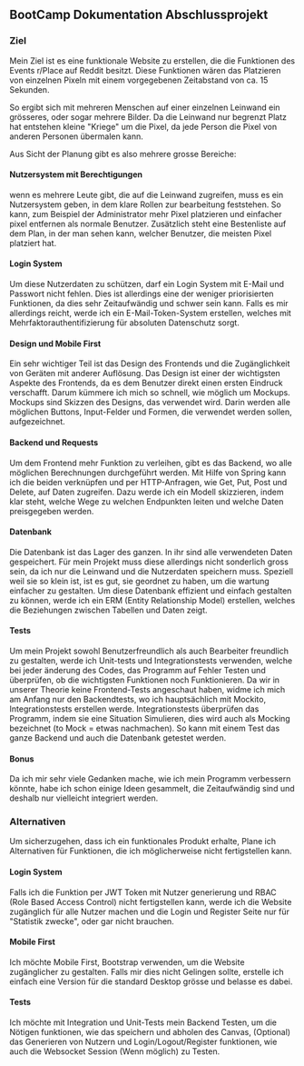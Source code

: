 ## BootCamp Dokumentation Abschlussprojekt

### Ziel

Mein Ziel ist es eine funktionale Website zu erstellen, die die Funktionen des Events
r/Place auf Reddit besitzt.
Diese Funktionen wären das Platzieren von einzelnen Pixeln mit
einem vorgegebenen Zeitabstand von ca. 15 Sekunden.

So ergibt sich mit mehreren Menschen auf einer einzelnen Leinwand ein grösseres,
oder sogar mehrere Bilder. Da die Leinwand nur begrenzt Platz hat entstehen
kleine "Kriege"
um die Pixel, da jede Person die Pixel von anderen Personen übermalen kann.

Aus Sicht der Planung gibt es also mehrere grosse Bereiche:

#### Nutzersystem mit Berechtigungen

wenn es mehrere Leute gibt, die auf die Leinwand zugreifen, muss es ein Nutzersystem
geben, in dem klare Rollen zur bearbeitung feststehen. So kann, zum Beispiel der
Administrator mehr Pixel platzieren und einfacher pixel entfernen als normale Benutzer.
Zusätzlich steht eine Bestenliste auf dem Plan, in der man sehen kann, welcher Benutzer,
die meisten Pixel platziert hat.

#### Login System

Um diese Nutzerdaten zu schützen, darf ein Login System mit E-Mail und Passwort nicht
fehlen. Dies ist allerdings eine der weniger priorisierten Funktionen, da dies sehr
Zeitaufwändig und schwer sein kann. Falls es mir allerdings reicht, werde ich ein E-Mail-Token-System erstellen, welches
mit Mehrfaktorauthentifizierung für absoluten Datenschutz sorgt.

#### Design und Mobile First

Ein sehr wichtiger Teil ist das Design des Frontends und die Zugänglichkeit von Geräten mit anderer Auflösung.
Das Design ist einer der wichtigsten Aspekte des Frontends, da es dem Benutzer direkt einen ersten Eindruck
verschafft. Darum kümmere ich mich so schnell, wie möglich um Mockups.
Mockups sind Skizzen des Designs, das verwendet wird.
Darin werden alle möglichen Buttons, Input-Felder und Formen, die verwendet werden
sollen, aufgezeichnet.

#### Backend und Requests

Um dem Frontend mehr Funktion zu verleihen, gibt es das Backend,
wo alle möglichen Berechnungen durchgeführt werden. Mit Hilfe von Spring kann
ich die beiden verknüpfen und per HTTP-Anfragen, wie Get, Put, Post und Delete,
auf Daten zugreifen. Dazu werde ich ein Modell skizzieren,
indem klar steht, welche Wege zu welchen Endpunkten leiten und welche Daten
preisgegeben werden.

#### Datenbank

Die Datenbank ist das Lager des ganzen. In ihr sind alle verwendeten Daten gespeichert.
Für mein Projekt muss diese allerdings nicht sonderlich gross sein,
da ich nur die Leinwand und die Nutzerdaten speichern muss.
Speziell weil sie so klein ist, ist es gut, sie geordnet zu haben,
um die wartung einfacher zu gestalten.
Um diese Datenbank effizient und einfach gestalten zu können, werde ich ein ERM (Entity Relationship Model) erstellen,
welches die Beziehungen zwischen Tabellen und Daten zeigt.

#### Tests

Um mein Projekt sowohl Benutzerfreundlich als auch Bearbeiter freundlich zu gestalten,
werde ich Unit-tests und Integrationstests verwenden, welche
bei jeder änderung des Codes, das Programm auf Fehler Testen und
überprüfen, ob die wichtigsten Funktionen noch Funktionieren.
Da wir in unserer Theorie keine Frontend-Tests angeschaut haben, widme ich mich
am Anfang nur den Backendtests, wo ich hauptsächlich mit Mockito,
Integrationstests erstellen werde.
Integrationstests überprüfen das Programm, indem sie eine Situation Simulieren,
dies wird auch als Mocking bezeichnet (to Mock = etwas nachmachen).
So kann mit einem Test das ganze Backend und auch die Datenbank getestet werden.

#### Bonus

Da ich mir sehr viele Gedanken mache, wie ich mein Programm
verbessern könnte, habe ich schon einige Ideen gesammelt, die
Zeitaufwändig sind und deshalb nur vielleicht integriert werden.

### Alternativen

Um sicherzugehen, dass ich ein funktionales Produkt erhalte, Plane ich Alternativen für Funktionen, die ich
möglicherweise nicht fertigstellen kann.

#### Login System

Falls ich die Funktion per JWT Token mit Nutzer generierung und RBAC (Role Based Access Control) nicht fertigstellen
kann, werde ich die Website zugänglich für alle Nutzer machen
und die Login und Register Seite nur für "Statistik zwecke", oder gar nicht brauchen.

#### Mobile First

Ich möchte Mobile First, Bootstrap verwenden, um die Website zugänglicher zu gestalten. Falls mir dies nicht Gelingen
sollte,
erstelle ich einfach eine Version für die standard Desktop grösse und belasse es dabei.

#### Tests

Ich möchte mit Integration und Unit-Tests mein Backend Testen, um die Nötigen funktionen, wie das speichern und abholen
des Canvas,
(Optional) das Generieren von Nutzern und Login/Logout/Register funktionen, wie auch die Websocket Session (Wenn
möglich) zu Testen.